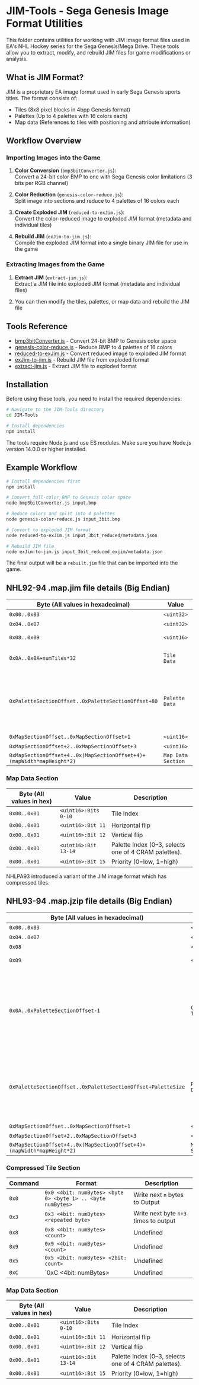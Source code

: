 # JIM-Tools - Sega Genesis Image Format Utilities

This folder contains utilities for working with JIM image format files used in EA's NHL Hockey series for the Sega Genesis/Mega Drive. These tools allow you to extract, modify, and rebuild JIM files for game modifications or analysis.

## What is JIM Format?

JIM is a proprietary EA image format used in early Sega Genesis sports titles. The format consists of:

- Tiles (8x8 pixel blocks in 4bpp Genesis format)
- Palettes (Up to 4 palettes with 16 colors each)
- Map data (References to tiles with positioning and attribute information)

## Workflow Overview

### Importing Images into the Game

1. **Color Conversion** (`bmp3bitConverter.js`):  
   Convert a 24-bit color BMP to one with Sega Genesis color limitations (3 bits per RGB channel)

2. **Color Reduction** (`genesis-color-reduce.js`):  
   Split image into sections and reduce to 4 palettes of 16 colors each

3. **Create Exploded JIM** (`reduced-to-exJim.js`):  
   Convert the color-reduced image to exploded JIM format (metadata and individual tiles)

4. **Rebuild JIM** (`exJim-to-jim.js`):  
   Compile the exploded JIM format into a single binary JIM file for use in the game

### Extracting Images from the Game

1. **Extract JIM** (`extract-jim.js`):  
   Extract a JIM file into exploded JIM format (metadata and individual files)

2. You can then modify the tiles, palettes, or map data and rebuild the JIM file

## Tools Reference

- [bmp3bitConverter.js](./bmp3bitConverter.md) - Convert 24-bit BMP to Genesis color space
- [genesis-color-reduce.js](./genesis-color-reduce.md) - Reduce BMP to 4 palettes of 16 colors
- [reduced-to-exJim.js](./reduced-to-exJim.md) - Convert reduced image to exploded JIM format
- [exJim-to-jim.js](./exJim-to-jim.md) - Rebuild JIM file from exploded format
- [extract-jim.js](./extract-jim.md) - Extract JIM file to exploded format

## Installation

Before using these tools, you need to install the required dependencies:

```bash
# Navigate to the JIM-Tools directory
cd JIM-Tools

# Install dependencies
npm install
```

The tools require Node.js and use ES modules. Make sure you have Node.js version 14.0.0 or higher installed.

## Example Workflow

```bash
# Install dependencies first
npm install

# Convert full-color BMP to Genesis color space
node bmp3bitConverter.js input.bmp

# Reduce colors and split into 4 palettes
node genesis-color-reduce.js input_3bit.bmp

# Convert to exploded JIM format
node reduced-to-exJim.js input_3bit_reduced/metadata.json

# Rebuild JIM file
node exJim-to-jim.js input_3bit_reduced_exjim/metadata.json
```

The final output will be a `rebuilt.jim` file that can be imported into the game.

## NHL92-94 .map.jim file details (Big Endian)
| Byte (All values in hexadecimal)                    | Value         | Description                                              |
| --------                                            | -------       | -------                                                  |
| `0x00..0x03`                                        | `<uint32>`    | Palette Section Offset                                   |
| `0x04..0x07`                                        | `<uint32>`    | Map Section Offset                                       |
| `0x08..0x09`                                        | `<uint16>`    | Number of Tiles/Stamps                                   |
| `0x0A..0x0A+numTiles*32`                            | `Tile Data`   | Raw 8x8 tile data, 4 bits per pixel, 32 bytes per tile.  |
| `0xPaletteSectionOffset..0xPaletteSectionOffset+80` | `Palette Data`| 128 bytes of Palette Data. 4 palettes of 16 colors. Each color is 2 bytes in Genesis format (0000BBB0GGG0RRR0, where BBB=Blue bits, GGG=Green bits, RRR=Red bits).                                         |
| `0xMapSectionOffset..0xMapSectionOffset+1`          | `<uint16>`    | Map Width                                                |
| `0xMapSectionOffset+2..0xMapSectionOffset+3`        | `<uint16>`    | Map Height                                               |
| `0xMapSectionOffset+4..0x(MapSectionOffset+4)+(mapWidth*mapHeight*2)` | `Map Data Section`| Map Data                           |

### Map Data Section
| Byte (All values in hex) | Value                | Description                                          |
| --------                 | -------              | -------                                              |
| `0x00..0x01`             | `<uint16>:Bits 0-10` | Tile Index                                           |
| `0x00..0x01`             | `<uint16>:Bit 11`    | Horizontal flip                                      |
| `0x00..0x01`             | `<uint16>:Bit 12`    | Vertical flip                                        |
| `0x00..0x01`             | `<uint16>:Bit 13-14` | Palette Index (0–3, selects one of 4 CRAM palettes). |
| `0x00..0x01`             | `<uint16>:Bit 15`    | Priority (0=low, 1=high)                             |

NHLPA93 introduced a variant of the JIM image format which has compressed tiles.

## NHL93-94 .map.jzip file details (Big Endian)
| Byte (All values in hexadecimal)                    | Value         | Description                                              |
| --------                                            | -------       | -------                                                  |
| `0x00..0x03`                                        | `<uint32>`    | Palette Section Offset                                   |
| `0x04..0x07`                                        | `<uint32>`    | Map Section Offset                                       |
| `0x08`                                              | `<uint8>`     | Palette Size                                             |
| `0x09`                                              | `<uint8>`     | Number of Tiles/Stamps                                   |
| `0x0A..0xPaletteSectionOffset-1`                      | `Compressed Tile Data` | Compressed tile data. Uses combination of Run Length Encoding, Pattern Repeat, and back reference schemes for compression. When uncompressed, this is raw 8x8 tile data, 4 bits per pixel, 32 bytes per tile.  |
| `0xPaletteSectionOffset..0xPaletteSectionOffset+PaletteSize` | `Palette Data`| Typically 128 bytes of Palette Data. 4 palettes of 16 colors. Each color is 2 bytes in Genesis format (0000BBB0GGG0RRR0, where BBB=Blue bits, GGG=Green bits, RRR=Red bits). |
| `0xMapSectionOffset..0xMapSectionOffset+1`          | `<uint16>`      | Map Width                                              |
| `0xMapSectionOffset+2..0xMapSectionOffset+3`        | `<uint16>`      | Map Height                                             |
| `0xMapSectionOffset+4..0x(MapSectionOffset+4)+(mapWidth*mapHeight*2)` | `Map Data Section`| Map Data                           |

### Compressed Tile Section
| Command | Format                                                        | Description                             | 
| ------- | ------                                                        | -----------                             |
| `0x0`     | `0x0 <4bit: numBytes> <byte 0> <byte 1> .. <byte numBytes>` | Write next `n` bytes to Output          |
| `0x3`     | `0x3 <4bit: numBytes> <repeated byte>`                      | Write next byte `n+3` times to output   | 
| `0x8`     | `0x8 <4bit: numBytes> <count>`                              | Undefined                               | 
| `0x9`     | `0x9 <4bit: numBytes> <count>`                              | Undefined                               | 
| `0x5`     | `0x5 <2bit: numBytes> <2bit: count>`                        | Undefined                               | 
| `0xC`     | `0xC <4bit: numBytes>                                       | Undefined                               | 

### Map Data Section
| Byte (All values in hex) | Value                | Description                                          |
| --------                 | -------              | -------                                              |
| `0x00..0x01`             | `<uint16>:Bits 0-10` | Tile Index                                           |
| `0x00..0x01`             | `<uint16>:Bit 11`    | Horizontal flip                                      |
| `0x00..0x01`             | `<uint16>:Bit 12`    | Vertical flip                                        |
| `0x00..0x01`             | `<uint16>:Bit 13-14` | Palette Index (0–3, selects one of 4 CRAM palettes). |
| `0x00..0x01`             | `<uint16>:Bit 15`    | Priority (0=low, 1=high)                             |